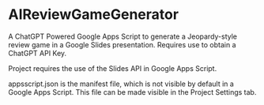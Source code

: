 # AIReviewGameGenerator
A ChatGPT Powered Google Apps Script to generate a Jeopardy-style review game in a Google Slides presentation.  Requires use to obtain a ChatGPT API Key.

Project requires the use of the Slides API in Google Apps Script.

appsscript.json is the manifest file, which is not visible by default in a Google Apps Script.  This file can be made visible in the Project Settings tab.
